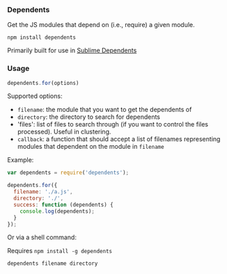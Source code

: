 ### Dependents

Get the JS modules that depend on (i.e., require) a given module.

`npm install dependents`

Primarily built for use in [Sublime Dependents](https://github.com/mrjoelkemp/sublime-dependents)

### Usage

```javascript
dependents.for(options)
```

Supported options:

* `filename`: the module that you want to get the dependents of
* `directory`: the directory to search for dependents
* 'files': list of files to search through (if you want to control the files processed). Useful in clustering.
* `callback`: a function that should accept a list of filenames representing modules that dependent on the module in `filename`

Example:

```javascript
var dependents = require('dependents');

dependents.for({
  filename: './a.js',
  directory: './',
  success: function (dependents) {
    console.log(dependents);
  }
});
```

Or via a shell command:

Requires `npm install -g dependents`

```bash
dependents filename directory
```
